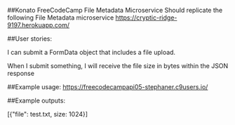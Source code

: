 ##Konato FreeCodeCamp File Metadata Microservice
Should replicate the following File Metadata microservice https://cryptic-ridge-9197.herokuapp.com/


##User stories:

 I can submit a FormData object that includes a file upload.
 
 When I submit something, I will receive the file size in bytes within the JSON response


 
##Example usage:
https://freecodecampapi05-stephaner.c9users.io/



##Example outputs:

[{"file": test.txt, size: 1024}]